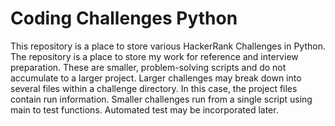 # Coding Challenges Python
This repository is a place to store various HackerRank Challenges in Python.
The repository is a place to store my work for reference and interview preparation. 
These are smaller, problem-solving scripts and do not accumulate to a larger project. 
Larger challenges may break down into several files within a challenge directory. In this case, the project files contain run information. 
Smaller challenges run from a single script using main to test functions.
Automated test may be incorporated later.
